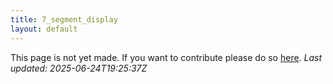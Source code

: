 ```yaml
---
title: 7_segment_display
layout: default
---
```


This page is not yet made. If you want to contribute please do so [here](https://github.com/CrazyH2/Bigstone/blob/wiki/components/7_segment_display.md).
_Last updated: 2025-06-24T19:25:37Z_
